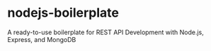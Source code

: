 # nodejs-boilerplate
A ready-to-use boilerplate for REST API Development with Node.js, Express, and MongoDB

